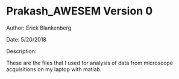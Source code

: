 # Prakash_AWESEM Version 0

Author: Erick Blankenberg

Date: 5/20/2018

Description:

  These are the files that I used for analysis of data from microscope acquisitions on my laptop with matlab.
